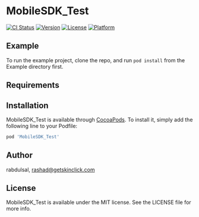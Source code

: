 # MobileSDK_Test

[![CI Status](https://img.shields.io/travis/rabdulsal/MobileSDK_Test.svg?style=flat)](https://travis-ci.org/rabdulsal/MobileSDK_Test)
[![Version](https://img.shields.io/cocoapods/v/MobileSDK_Test.svg?style=flat)](https://cocoapods.org/pods/MobileSDK_Test)
[![License](https://img.shields.io/cocoapods/l/MobileSDK_Test.svg?style=flat)](https://cocoapods.org/pods/MobileSDK_Test)
[![Platform](https://img.shields.io/cocoapods/p/MobileSDK_Test.svg?style=flat)](https://cocoapods.org/pods/MobileSDK_Test)

## Example

To run the example project, clone the repo, and run `pod install` from the Example directory first.

## Requirements

## Installation

MobileSDK_Test is available through [CocoaPods](https://cocoapods.org). To install
it, simply add the following line to your Podfile:

```ruby
pod 'MobileSDK_Test'
```

## Author

rabdulsal, rashad@getskinclick.com

## License

MobileSDK_Test is available under the MIT license. See the LICENSE file for more info.
